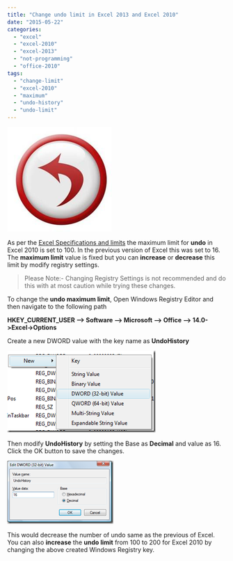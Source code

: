 ```yaml
---
title: "Change undo limit in Excel 2013 and Excel 2010"
date: "2015-05-22"
categories: 
  - "excel"
  - "excel-2010"
  - "excel-2013"
  - "not-programming"
  - "office-2010"
tags: 
  - "change-limit"
  - "excel-2010"
  - "maximum"
  - "undo-history"
  - "undo-limit"
---
```


[![Undo](/assets/images/Undo_thumb.jpg "Undo")](http://blogmines.com/blog/wp-content/uploads/2011/07/Undo.jpg)

As per the [Excel Specifications and limits](http://office.microsoft.com/en-us/excel-help/excel-specifications-and-limits-HP010073849.aspx#BMworksheetworkbook) the maximum limit for **undo** in Excel 2010 is set to 100. In the previous version of Excel this was set to 16. The **maximum limit** value is fixed but you can **increase** or **decrease** this limit by modify registry settings.

> Please Note:- Changing Registry Settings is not recommended and do this with at most caution while trying these changes.

To change the **undo maximum limit**, Open Windows Registry Editor and then navigate to the following path

**HKEY\_CURRENT\_USER –> Software –> Microsoft –> Office –> 14.0->Excel->Options**

Create a new DWORD value with the key name as **UndoHistory**

[![image](/assets/images/image_thumb230.png "image")](http://blogmines.com/blog/wp-content/uploads/2011/07/image230.png)

Then modify **UndoHistory** by setting the Base as **Decimal** and value as 16. Click the OK button to save the changes.

[![image](/assets/images/image_thumb231.png "image")](http://blogmines.com/blog/wp-content/uploads/2011/07/image231.png)

This would decrease the number of undo same as the previous of Excel. You can also **increase** the **undo limit** from 100 to 200 for Excel 2010 by changing the above created Windows Registry key.
